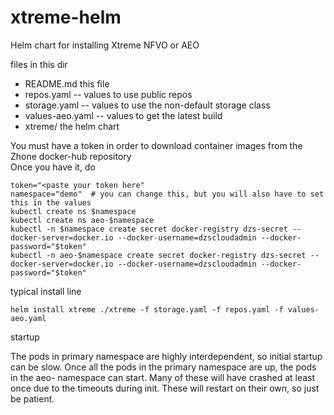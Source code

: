 # xtreme-helm
Helm chart for installing Xtreme NFVO or AEO

files in this dir
* README.md this file
* repos.yaml -- values to use public repos
* storage.yaml -- values to use the non-default storage class
* values-aeo.yaml -- values to get the latest build
* xtreme/ the helm chart

You must have a token in order to download container images from the Zhone docker-hub repository  
Once you have it, do

    token="<paste your token here"
    namespace="demo"  # you can change this, but you will also have to set this in the values
    kubectl create ns $namespace
    kubectl create ns aeo-$namespace
    kubectl -n $namespace create secret docker-registry dzs-secret --docker-server=docker.io --docker-username=dzscloudadmin --docker-password="$token"
    kubectl -n aeo-$namespace create secret docker-registry dzs-secret --docker-server=docker.io --docker-username=dzscloudadmin --docker-password="$token"

typical install line

    helm install xtreme ./xtreme -f storage.yaml -f repos.yaml -f values-aeo.yaml 

startup

The pods in primary namespace are highly interdependent, so initial startup can be slow. Once all the pods
in the primary namespace are up, the pods in the aeo- namespace can start. Many of these will have crashed at
least once due to the timeouts during init. These will restart on their own, so just be patient. 
